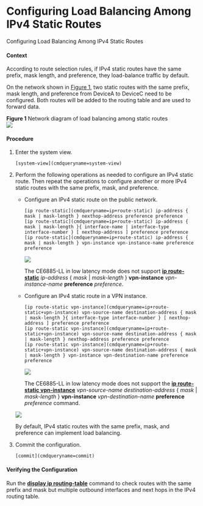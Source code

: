 Configuring Load Balancing Among IPv4 Static Routes
===================================================

Configuring Load Balancing Among IPv4 Static Routes

#### Context

According to route selection rules, if IPv4 static routes have the same prefix, mask length, and preference, they load-balance traffic by default.

On the network shown in [Figure 1](#EN-US_TASK_0000001806226240__fig64141640103610), two static routes with the same prefix, mask length, and preference from DeviceA to DeviceC need to be configured. Both routes will be added to the routing table and are used to forward data.

**Figure 1** Network diagram of load balancing among static routes  
![](figure/en-us_image_0000001852945213.png)

#### Procedure

1. Enter the system view.
   
   
   ```
   [system-view](cmdqueryname=system-view)
   ```
2. Perform the following operations as needed to configure an IPv4 static route. Then repeat the operations to configure another or more IPv4 static routes with the same prefix, mask, and preference.
   
   
   * Configure an IPv4 static route on the public network.
     ```
     [ip route-static](cmdqueryname=ip+route-static) ip-address { mask | mask-length } nexthop-address preference preference
     [ip route-static](cmdqueryname=ip+route-static) ip-address { mask | mask-length }{ interface-name | interface-type interface-number } [ nexthop-address ] preference preference
     [ip route-static](cmdqueryname=ip+route-static) ip-address { mask | mask-length } vpn-instance vpn-instance-name preference preference
     ```
     ![](public_sys-resources/note_3.0-en-us.png) 
     
     The CE6885-LL in low latency mode does not support [**ip route-static**](cmdqueryname=ip+route-static) *ip-address* { *mask* | *mask-length* } **vpn-instance** *vpn-instance-name* **preference** *preference*.
   * Configure an IPv4 static route in a VPN instance.
     ```
     [ip route-static vpn-instance](cmdqueryname=ip+route-static+vpn-instance) vpn-source-name destination-address { mask | mask-length }{ interface-type interface-number } [ nexthop-address ] preference preference
     [ip route-static vpn-instance](cmdqueryname=ip+route-static+vpn-instance) vpn-source-name destination-address { mask | mask-length } nexthop-address preference preference
     [ip route-static vpn-instance](cmdqueryname=ip+route-static+vpn-instance) vpn-source-name destination-address { mask | mask-length } vpn-instance vpn-destination-name preference preference
     ```
     ![](public_sys-resources/note_3.0-en-us.png) 
     
     The CE6885-LL in low latency mode does not support the [**ip route-static vpn-instance**](cmdqueryname=ip+route-static+vpn-instance) *vpn-source-name* *destination-address* { *mask* | *mask-length* } **vpn-instance** *vpn-destination-name* **preference** *preference* command.
   
   ![](public_sys-resources/note_3.0-en-us.png) 
   
   By default, IPv4 static routes with the same prefix, mask, and preference can implement load balancing.
3. Commit the configuration.
   
   
   ```
   [commit](cmdqueryname=commit)
   ```

#### Verifying the Configuration

Run the [**display ip routing-table**](cmdqueryname=display+ip+routing-table) command to check routes with the same prefix and mask but multiple outbound interfaces and next hops in the IPv4 routing table.